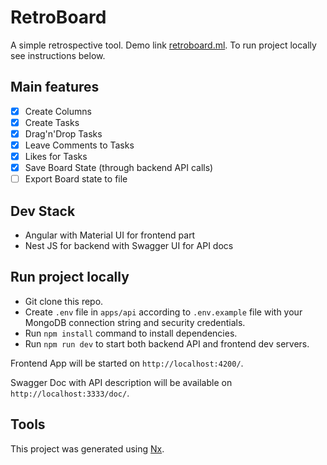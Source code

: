 # RetroBoard

A simple retrospective tool. Demo link [retroboard.ml](https://retroboard.ml/). To run project locally see instructions below.

## Main features

- [x] Create Columns
- [x] Create Tasks
- [x] Drag'n'Drop Tasks
- [x] Leave Comments to Tasks
- [x] Likes for Tasks
- [x] Save Board State (through backend API calls)
- [ ] Export Board state to file

## Dev Stack

- Angular with Material UI for frontend part
- Nest JS for backend with Swagger UI for API docs

## Run project locally

- Git clone this repo.
- Create `.env` file in `apps/api` according to `.env.example` file with your MongoDB connection string and security credentials.
- Run `npm install` command to install dependencies.
- Run `npm run dev` to start both backend API and frontend dev servers.

Frontend App will be started on `http://localhost:4200/`.

Swagger Doc with API description will be available on `http://localhost:3333/doc/`.

## Tools

This project was generated using [Nx](https://nx.dev).
